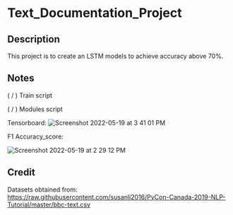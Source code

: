 # Text_Documentation_Project
 
## Description 
This project is to create an LSTM models to achieve accuracy above 70%.

## Notes
( / ) Train script

( / ) Modules script

Tensorboard:
![Screenshot 2022-05-19 at 3 41 01 PM](https://user-images.githubusercontent.com/103228612/169239648-04ff4d94-d918-44a6-b055-7c57231c3786.png)



F1 Accuracy_score:

![Screenshot 2022-05-19 at 2 29 12 PM](https://user-images.githubusercontent.com/103228612/169236704-5a65a872-fa67-49de-9efa-5b91d48665c1.png)

## Credit

Datasets obtained from:
https://raw.githubusercontent.com/susanli2016/PyCon-Canada-2019-NLP-Tutorial/master/bbc-text.csv
